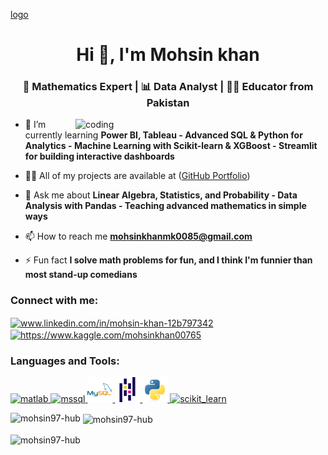 [logo](https://github.com/Mohsin97-hub/Mohsin97-hub/blob/main/Design%20a%20professional%20GitHub%20profile%20banner%20(1280%20x%20640%20px)%20without%20any%20personal%20photos.__Style_%20Modern%2C%20minimalistic%2C%20and%20tech-themed%20using%20a%20clean%20dark%20or%20light%20gradient%20background.__Include%20the%20following%20el.png)

<h1 align="center">Hi 👋, I'm Mohsin khan</h1>
<h3 align="center">🔢 Mathematics Expert | 📊 Data Analyst | 👨‍🏫 Educator from Pakistan</h3>

<img align="right" alt="coding" width="400" src="https://user-images.githubusercontent.com/55389276/140866485-8fb1c876-9a8f-4d6a-98dc-08c4981eaf70.gif">



- 🌱 I’m currently learning **Power BI, Tableau - Advanced SQL & Python for Analytics - Machine Learning with Scikit-learn & XGBoost - Streamlit for building interactive dashboards**

- 👨‍💻 All of my projects are available at ([GitHub Portfolio](https://github.com/Mohsin97-hub))

- 💬 Ask me about **Linear Algebra, Statistics, and Probability - Data Analysis with Pandas - Teaching advanced mathematics in simple ways**

- 📫 How to reach me **mohsinkhanmk0085@gmail.com**

- ⚡ Fun fact **I solve math problems for fun, and I think I'm funnier than most stand-up comedians**

<h3 align="left">Connect with me:</h3>
<p align="left">
<a href="https://linkedin.com/in/www.linkedin.com/in/mohsin-khan-12b797342" target="blank"><img align="center" src="https://raw.githubusercontent.com/rahuldkjain/github-profile-readme-generator/master/src/images/icons/Social/linked-in-alt.svg" alt="www.linkedin.com/in/mohsin-khan-12b797342" height="30" width="40" /></a>
<a href="https://kaggle.com/https://www.kaggle.com/mohsinkhan00765" target="blank"><img align="center" src="https://raw.githubusercontent.com/rahuldkjain/github-profile-readme-generator/master/src/images/icons/Social/kaggle.svg" alt="https://www.kaggle.com/mohsinkhan00765" height="30" width="40" /></a>
</p>

<h3 align="left">Languages and Tools:</h3>
<p align="left"> <a href="https://www.mathworks.com/" target="_blank" rel="noreferrer"> <img src="https://upload.wikimedia.org/wikipedia/commons/2/21/Matlab_Logo.png" alt="matlab" width="40" height="40"/> </a> <a href="https://www.microsoft.com/en-us/sql-server" target="_blank" rel="noreferrer"> <img src="https://www.svgrepo.com/show/303229/microsoft-sql-server-logo.svg" alt="mssql" width="40" height="40"/> </a> <a href="https://www.mysql.com/" target="_blank" rel="noreferrer"> <img src="https://raw.githubusercontent.com/devicons/devicon/master/icons/mysql/mysql-original-wordmark.svg" alt="mysql" width="40" height="40"/> </a> <a href="https://pandas.pydata.org/" target="_blank" rel="noreferrer"> <img src="https://raw.githubusercontent.com/devicons/devicon/2ae2a900d2f041da66e950e4d48052658d850630/icons/pandas/pandas-original.svg" alt="pandas" width="40" height="40"/> </a> <a href="https://www.python.org" target="_blank" rel="noreferrer"> <img src="https://raw.githubusercontent.com/devicons/devicon/master/icons/python/python-original.svg" alt="python" width="40" height="40"/> </a> <a href="https://scikit-learn.org/" target="_blank" rel="noreferrer"> <img src="https://upload.wikimedia.org/wikipedia/commons/0/05/Scikit_learn_logo_small.svg" alt="scikit_learn" width="40" height="40"/> </a> </p>

<p><img align="left" src="https://github-readme-stats.vercel.app/api/top-langs?username=mohsin97-hub&show_icons=true&locale=en&layout=compact" alt="mohsin97-hub" /></p>

<p>&nbsp;<img align="center" src="https://github-readme-stats.vercel.app/api?username=mohsin97-hub&show_icons=true&locale=en" alt="mohsin97-hub" /></p>

<p><img align="center" src="https://github-readme-streak-stats.herokuapp.com/?user=mohsin97-hub&" alt="mohsin97-hub" /></p>
